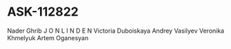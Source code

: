 # ASK-112822

Nader Ghrib
J O N  L I N D E N
Victoria Duboiskaya
Andrey Vasilyev
Veronika Khmelyuk
Artem Oganesyan
